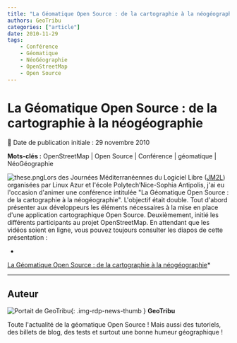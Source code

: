 ```yaml
---
title: "La Géomatique Open Source : de la cartographie à la néogéographie"
authors: GeoTribu
categories: ["article"]
date: 2010-11-29
tags:
    - Conférence
    - Géomatique
    - NéoGéographie
    - OpenStreetMap
    - Open Source
---
```


# La Géomatique Open Source : de la cartographie à la néogéographie

:calendar: Date de publication initiale : 29 novembre 2010

**Mots-clés :** OpenStreetMap | Open Source | Conférence | géomatique | NéoGéographie

![these.png](https://cdn.geotribu.fr/img/logos-icones/divers/these.png)Lors des Journées Méditerranéennes du Logiciel Libre ([JM2L](http://jm2l.linux-azur.org/)) organisées par Linux Azur et l'école Polytech’Nice-Sophia Antipolis, j'ai eu l'occasion d'animer une conférence intitulée "La Géomatique Open Source : de la cartographie à la néogéographie". L'objectif était double. Tout d'abord présenter aux développeurs les éléments nécessaires à la mise en place d'une application cartographique Open Source. Deuxièmement, initié les différents participants au projet OpenStreetMap. En attendant que les vidéos soient en ligne, vous pouvez toujours consulter les diapos de cette présentation :

*  
[La Géomatique Open Source : de la cartographie à la néogéographie](https://www.slideshare.net/arno974/vandecasteele-jm2l-2 "La Géomatique Open Source :  de la cartographie à la néogéographie")*

----

## Auteur

![Portait de GeoTribu](https://cdn.geotribu.fr/img/internal/charte/geotribu_logo_64x64.png){: .img-rdp-news-thumb }
**GeoTribu**

Toute l'actualité de la géomatique Open Source ! Mais aussi des tutoriels, des billets de blog, des tests et surtout une bonne humeur géographique !
